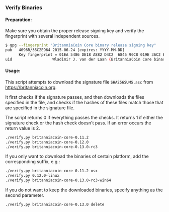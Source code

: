 ### Verify Binaries

#### Preparation:

Make sure you obtain the proper release signing key and verify the fingerprint with several independent sources.

```sh
$ gpg --fingerprint "BritanniaCoin Core binary release signing key"
pub   4096R/36C2E964 2015-06-24 [expires: YYYY-MM-DD]
      Key fingerprint = 01EA 5486 DE18 A882 D4C2  6845 90C8 019E 36C2 E964
uid                  Wladimir J. van der Laan (BritanniaCoin Core binary release signing key) <laanwj@gmail.com>
```

#### Usage:

This script attempts to download the signature file `SHA256SUMS.asc` from https://britanniacoin.org.

It first checks if the signature passes, and then downloads the files specified in the file, and checks if the hashes of these files match those that are specified in the signature file.

The script returns 0 if everything passes the checks. It returns 1 if either the signature check or the hash check doesn't pass. If an error occurs the return value is 2.


```sh
./verify.py britanniacoin-core-0.11.2
./verify.py britanniacoin-core-0.12.0
./verify.py britanniacoin-core-0.13.0-rc3
```

If you only want to download the binaries of certain platform, add the corresponding suffix, e.g.:

```sh
./verify.py britanniacoin-core-0.11.2-osx
./verify.py 0.12.0-linux
./verify.py britanniacoin-core-0.13.0-rc3-win64
```

If you do not want to keep the downloaded binaries, specify anything as the second parameter.

```sh
./verify.py britanniacoin-core-0.13.0 delete
```
